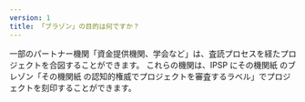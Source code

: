 ```yaml
---
version: 1
title: 「ブラゾン」の目的は何ですか？
---
```


一部のパートナー機関「資金提供機関、学会など」は、査読プロセスを経たプロジェクトを合図することができます。 これらの機関は、IPSP にその機関紙 のブレゾン「その機関紙 の認知的権威でプロジェクトを審査するラベル」でプロジェクトを刻印することができます。
